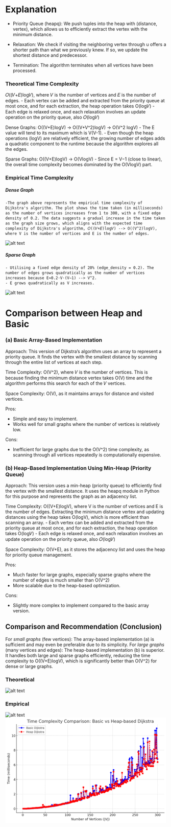 # Explanation

- Priority Queue (heapq): We push tuples into the heap with (distance, vertex), which allows us to efficiently extract the vertex with the minimum distance.

- Relaxation: We check if visiting the neighboring vertex through u offers a shorter path than what we previously knew. If so, we update the shortest distance and predecessor.

- Termination: The algorithm terminates when all vertices have been processed.

### Theoretical Time Complexity

𝑂((𝑉+𝐸)log𝑉), where 𝑉 is the number of vertices and 𝐸 is the number of edges.
    - Each vertex can be added and extracted from the priority queue at most once, and for each extraction, the heap operation takes O(log𝑉) 
    - Each edge is relaxed once, and each relaxation involves an update operation on the priority queue, also 𝑂(log𝑉)

Dense Graphs: O((V+E)logV) -> O((V+V^2)logV) -> O(V^2 logV)
    - The E value will tend to its maximum which is V(V-1).
    - Even though the heap operations (logV) are relatively efficient, the growing number of edges adds a quadratic component to the runtime because the algorithm explores all the edges.

Sparse Graphs: O((V+E)logV) -> O(VlogV)​
    - Since E = V−1 (close to linear), the overall time complexity becomes dominated by the O(VlogV) part.

### Empirical Time Complexity

##### Dense Graph
    -The graph above represents the empirical time complexity of Dijkstra's algorithm. The plot shows the time taken (in milliseconds) as the number of vertices increases from 1 to 300, with a fixed edge density of 0.2. The data suggests a gradual increase in the time taken as the graph size grows, which aligns with the expected time complexity of Dijkstra's algorithm, 𝑂((𝑉+𝐸)log𝑉) --> O((V^2)logV), where V is the number of vertices and E is the number of edges.

![alt text](TimeComplexityofHeapDenseDijkstra_wrt_V_E.png)

##### Sparse Graph
    - Utilising a fixed edge density of 20% (edge_density = 0.2). The number of edges grows quadratically as the number of vertices increases because E≈0.2⋅V⋅(V−1) --> V^2.
    - E grows quadratically as V increases.

![alt text](TimeComplexityofHeapSparseDijkstra_wrt_V_E.png)

# Comparison between Heap and Basic

### (a) Basic Array-Based Implementation

Approach: This version of Dijkstra’s algorithm uses an array to represent a priority queue. It finds the vertex with the smallest distance by scanning through the entire list of vertices at each step.

Time Complexity: O(V^2), where 𝑉 is the number of vertices. This is because finding the minimum distance vertex takes O(V) time and the algorithm performs this search for each of the 𝑉 vertices.

Space Complexity: O(V), as it maintains arrays for distance and visited vertices.

Pros:
- Simple and easy to implement.
- Works well for small graphs where the number of vertices is relatively low.

Cons:
- Inefficient for large graphs due to the 
O(V^2) time complexity, as scanning through all vertices repeatedly is computationally expensive.


### (b) Heap-Based Implementation Using Min-Heap (Priority Queue)

Approach: This version uses a min-heap (priority queue) to efficiently find the vertex with the smallest distance. It uses the heapq module in Python for this purpose and represents the graph as an adjacency list.

Time Complexity: O((V+E)logV), where V is the number of vertices and E is the number of edges. Extracting the minimum distance vertex and updating distances using the heap takes O(logV), which is more efficient than scanning an array.
    - Each vertex can be added and extracted from the priority queue at most once, and for each extraction, the heap operation takes O(log𝑉) 
    - Each edge is relaxed once, and each relaxation involves an update operation on the priority queue, also 𝑂(log𝑉)

Space Complexity: O(V+E), as it stores the adjacency list and uses the heap for priority queue management.

Pros:
- Much faster for large graphs, especially sparse graphs where the number of edges is much smaller than O(V^2)
- More scalable due to the heap-based optimization.

Cons:
- Slightly more complex to implement compared to the basic array version.

## Comparison and Recommendation (Conclusion)
For *small graphs* (few vertices): The array-based implementation (a) is sufficient and may even be preferable due to its simplicity.
For *large graphs* (many vertices and edges): The heap-based implementation (b) is superior. It handles both large and sparse graphs efficiently, reducing the time complexity to O((V+E)logV), which is significantly better than O(V^2) for dense or large graphs.

### Theoretical
![alt text](TheoreticalDijkstraTimeComplexityComparison.png)

### Empirical
![alt text](EmpiricalDijkstraTimeComplexityComparison.png)
![alt text](TimeComplexityofComparison_Basic_Heap.png)
